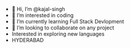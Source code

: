 - 👋 Hi, I’m @kajal-singh
- 👀 I’m interested in coding
- 🌱 I’m currently learning Full Stack Devlopment
- 💞️ I’m looking to collaborate on any project
- Interested in exploring new languages
- HYDERABAD

<!---
kajal-singh1/kajal-singh1 is a ✨ special ✨ repository because its `README.md` (this file) appears on your GitHub profile.
You can click the Preview link to take a look at your changes.
--->
